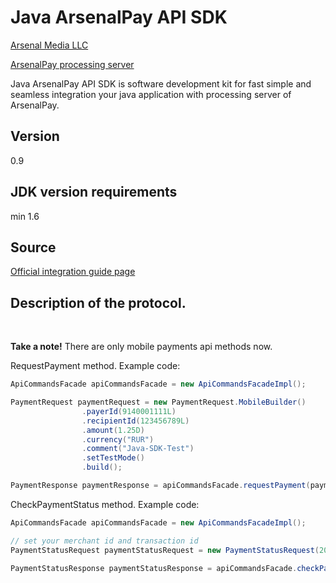Java ArsenalPay API SDK
=========

<p><a href="http://www.arsenalmedia.ru/index.php/en">Arsenal Media LLC</a></p>
<p><a href="https://arsenalpay.ru">ArsenalPay processing server</a></p>


<p>Java ArsenalPay API SDK is software development kit for 
fast simple and seamless integration your java application with processing server of ArsenalPay.</p>

Version
----

0.9

JDK version requirements
----

min 1.6

Source
----

<a href="https://arsenalpay.ru/site/integration">Official integration guide page</a>

Description of the protocol.
----

<br/>
<p><b>Take a note!</b> There are only mobile payments api methods now.</p>

<p>RequestPayment method. Example code:</p>

```java 
ApiCommandsFacade apiCommandsFacade = new ApiCommandsFacadeImpl();

PaymentRequest paymentRequest = new PaymentRequest.MobileBuilder()
                .payerId(9140001111L)
                .recipientId(123456789L)
                .amount(1.25D)
                .currency("RUR")
                .comment("Java-SDK-Test")
                .setTestMode()
                .build();

PaymentResponse paymentResponse = apiCommandsFacade.requestPayment(paymentRequest);
```        

<p>CheckPaymentStatus method. Example code:</p>

```java 
ApiCommandsFacade apiCommandsFacade = new ApiCommandsFacadeImpl();

// set your merchant id and transaction id
PaymentStatusRequest paymentStatusRequest = new PaymentStatusRequest(2096L, 123345L);

PaymentStatusResponse paymentStatusResponse = apiCommandsFacade.checkPaymentStatus(paymentStatusRequest);
``` 

